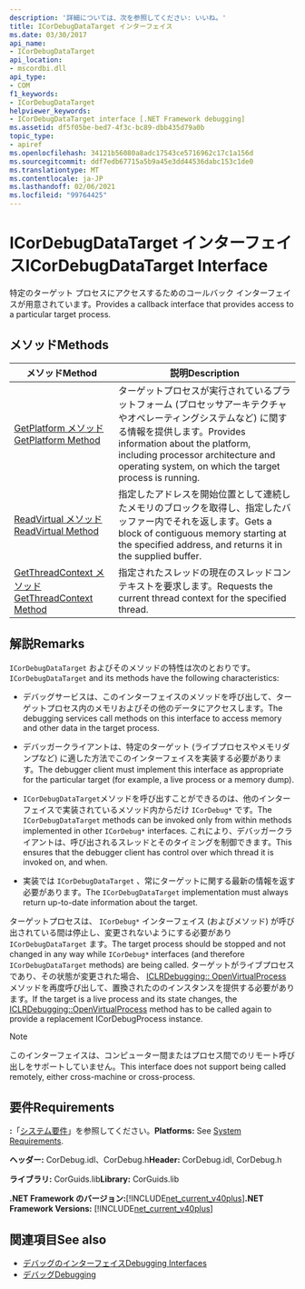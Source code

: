 ```yaml
---
description: '詳細については、次を参照してください: いいね。'
title: ICorDebugDataTarget インターフェイス
ms.date: 03/30/2017
api_name:
- ICorDebugDataTarget
api_location:
- mscordbi.dll
api_type:
- COM
f1_keywords:
- ICorDebugDataTarget
helpviewer_keywords:
- ICorDebugDataTarget interface [.NET Framework debugging]
ms.assetid: df5f05be-bed7-4f3c-bc89-dbb435d79a0b
topic_type:
- apiref
ms.openlocfilehash: 34121b56080a8adc17543ce5716962c17c1a156d
ms.sourcegitcommit: ddf7edb67715a5b9a45e3dd44536dabc153c1de0
ms.translationtype: MT
ms.contentlocale: ja-JP
ms.lasthandoff: 02/06/2021
ms.locfileid: "99764425"
---
```

# <a name="icordebugdatatarget-interface"></a><span data-ttu-id="1f419-103">ICorDebugDataTarget インターフェイス</span><span class="sxs-lookup"><span data-stu-id="1f419-103">ICorDebugDataTarget Interface</span></span>

<span data-ttu-id="1f419-104">特定のターゲット プロセスにアクセスするためのコールバック インターフェイスが用意されています。</span><span class="sxs-lookup"><span data-stu-id="1f419-104">Provides a callback interface that provides access to a particular target process.</span></span>  
  
## <a name="methods"></a><span data-ttu-id="1f419-105">メソッド</span><span class="sxs-lookup"><span data-stu-id="1f419-105">Methods</span></span>  
  
|<span data-ttu-id="1f419-106">メソッド</span><span class="sxs-lookup"><span data-stu-id="1f419-106">Method</span></span>|<span data-ttu-id="1f419-107">説明</span><span class="sxs-lookup"><span data-stu-id="1f419-107">Description</span></span>|  
|------------|-----------------|  
|[<span data-ttu-id="1f419-108">GetPlatform メソッド</span><span class="sxs-lookup"><span data-stu-id="1f419-108">GetPlatform Method</span></span>](icordebugdatatarget-getplatform-method.md)|<span data-ttu-id="1f419-109">ターゲットプロセスが実行されているプラットフォーム (プロセッサアーキテクチャやオペレーティングシステムなど) に関する情報を提供します。</span><span class="sxs-lookup"><span data-stu-id="1f419-109">Provides information about the platform, including processor architecture and operating system, on which the target process is running.</span></span>|  
|[<span data-ttu-id="1f419-110">ReadVirtual メソッド</span><span class="sxs-lookup"><span data-stu-id="1f419-110">ReadVirtual Method</span></span>](icordebugdatatarget-readvirtual-method.md)|<span data-ttu-id="1f419-111">指定したアドレスを開始位置として連続したメモリのブロックを取得し、指定したバッファー内でそれを返します。</span><span class="sxs-lookup"><span data-stu-id="1f419-111">Gets a block of contiguous memory starting at the specified address, and returns it in the supplied buffer.</span></span>|  
|[<span data-ttu-id="1f419-112">GetThreadContext メソッド</span><span class="sxs-lookup"><span data-stu-id="1f419-112">GetThreadContext Method</span></span>](icordebugdatatarget-getthreadcontext-method.md)|<span data-ttu-id="1f419-113">指定されたスレッドの現在のスレッドコンテキストを要求します。</span><span class="sxs-lookup"><span data-stu-id="1f419-113">Requests the current thread context for the specified thread.</span></span>|  
  
## <a name="remarks"></a><span data-ttu-id="1f419-114">解説</span><span class="sxs-lookup"><span data-stu-id="1f419-114">Remarks</span></span>  

 <span data-ttu-id="1f419-115">`ICorDebugDataTarget` およびそのメソッドの特性は次のとおりです。</span><span class="sxs-lookup"><span data-stu-id="1f419-115">`ICorDebugDataTarget` and its methods have the following characteristics:</span></span>  
  
- <span data-ttu-id="1f419-116">デバッグサービスは、このインターフェイスのメソッドを呼び出して、ターゲットプロセス内のメモリおよびその他のデータにアクセスします。</span><span class="sxs-lookup"><span data-stu-id="1f419-116">The debugging services call methods on this interface to access memory and other data in the target process.</span></span>  
  
- <span data-ttu-id="1f419-117">デバッガークライアントは、特定のターゲット (ライブプロセスやメモリダンプなど) に適した方法でこのインターフェイスを実装する必要があります。</span><span class="sxs-lookup"><span data-stu-id="1f419-117">The debugger client must implement this interface as appropriate for the particular target (for example, a live process or a memory dump).</span></span>  
  
- <span data-ttu-id="1f419-118">`ICorDebugDataTarget`メソッドを呼び出すことができるのは、他のインターフェイスで実装されているメソッド内からだけ `ICorDebug*` です。</span><span class="sxs-lookup"><span data-stu-id="1f419-118">The `ICorDebugDataTarget` methods can be invoked only from within methods implemented in other `ICorDebug*` interfaces.</span></span> <span data-ttu-id="1f419-119">これにより、デバッガークライアントは、呼び出されるスレッドとそのタイミングを制御できます。</span><span class="sxs-lookup"><span data-stu-id="1f419-119">This ensures that the debugger client has control over which thread it is invoked on, and when.</span></span>  
  
- <span data-ttu-id="1f419-120">実装では `ICorDebugDataTarget` 、常にターゲットに関する最新の情報を返す必要があります。</span><span class="sxs-lookup"><span data-stu-id="1f419-120">The `ICorDebugDataTarget` implementation must always return up-to-date information about the target.</span></span>  
  
 <span data-ttu-id="1f419-121">ターゲットプロセスは、 `ICorDebug*` インターフェイス (およびメソッド) が呼び出されている間は停止し、変更されないようにする必要があり `ICorDebugDataTarget` ます。</span><span class="sxs-lookup"><span data-stu-id="1f419-121">The target process should be stopped and not changed in any way while `ICorDebug*` interfaces (and therefore `ICorDebugDataTarget` methods) are being called.</span></span> <span data-ttu-id="1f419-122">ターゲットがライブプロセスであり、その状態が変更された場合、 [ICLRDebugging:: OpenVirtualProcess](iclrdebugging-openvirtualprocess-method.md) メソッドを再度呼び出して、置換されたののインスタンスを提供する必要があります。</span><span class="sxs-lookup"><span data-stu-id="1f419-122">If the target is a live process and its state changes, the [ICLRDebugging::OpenVirtualProcess](iclrdebugging-openvirtualprocess-method.md) method has to be called again to provide a replacement ICorDebugProcess instance.</span></span>  
  
> [!NOTE]
> <span data-ttu-id="1f419-123">このインターフェイスは、コンピューター間またはプロセス間でのリモート呼び出しをサポートしていません。</span><span class="sxs-lookup"><span data-stu-id="1f419-123">This interface does not support being called remotely, either cross-machine or cross-process.</span></span>  
  
## <a name="requirements"></a><span data-ttu-id="1f419-124">要件</span><span class="sxs-lookup"><span data-stu-id="1f419-124">Requirements</span></span>  

 <span data-ttu-id="1f419-125">**:**「[システム要件](../../get-started/system-requirements.md)」を参照してください。</span><span class="sxs-lookup"><span data-stu-id="1f419-125">**Platforms:** See [System Requirements](../../get-started/system-requirements.md).</span></span>  
  
 <span data-ttu-id="1f419-126">**ヘッダー:** CorDebug.idl、CorDebug.h</span><span class="sxs-lookup"><span data-stu-id="1f419-126">**Header:** CorDebug.idl, CorDebug.h</span></span>  
  
 <span data-ttu-id="1f419-127">**ライブラリ:** CorGuids.lib</span><span class="sxs-lookup"><span data-stu-id="1f419-127">**Library:** CorGuids.lib</span></span>  
  
 <span data-ttu-id="1f419-128">**.NET Framework のバージョン:**[!INCLUDE[net_current_v40plus](../../../../includes/net-current-v40plus-md.md)]</span><span class="sxs-lookup"><span data-stu-id="1f419-128">**.NET Framework Versions:** [!INCLUDE[net_current_v40plus](../../../../includes/net-current-v40plus-md.md)]</span></span>  
  
## <a name="see-also"></a><span data-ttu-id="1f419-129">関連項目</span><span class="sxs-lookup"><span data-stu-id="1f419-129">See also</span></span>

- [<span data-ttu-id="1f419-130">デバッグのインターフェイス</span><span class="sxs-lookup"><span data-stu-id="1f419-130">Debugging Interfaces</span></span>](debugging-interfaces.md)
- [<span data-ttu-id="1f419-131">デバッグ</span><span class="sxs-lookup"><span data-stu-id="1f419-131">Debugging</span></span>](index.md)
